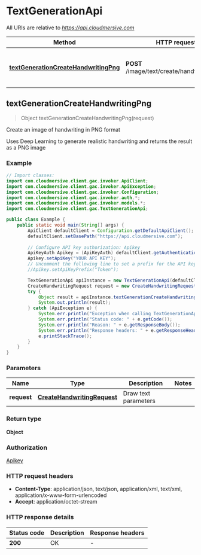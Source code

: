 # TextGenerationApi

All URIs are relative to *https://api.cloudmersive.com*

| Method | HTTP request | Description |
|------------- | ------------- | -------------|
| [**textGenerationCreateHandwritingPng**](TextGenerationApi.md#textGenerationCreateHandwritingPng) | **POST** /image/text/create/handwriting/png | Create an image of handwriting in PNG format |



## textGenerationCreateHandwritingPng

> Object textGenerationCreateHandwritingPng(request)

Create an image of handwriting in PNG format

Uses Deep Learning to generate realistic handwriting and returns the result as a PNG image

### Example

```java
// Import classes:
import com.cloudmersive.client.gac.invoker.ApiClient;
import com.cloudmersive.client.gac.invoker.ApiException;
import com.cloudmersive.client.gac.invoker.Configuration;
import com.cloudmersive.client.gac.invoker.auth.*;
import com.cloudmersive.client.gac.invoker.models.*;
import com.cloudmersive.client.gac.TextGenerationApi;

public class Example {
    public static void main(String[] args) {
        ApiClient defaultClient = Configuration.getDefaultApiClient();
        defaultClient.setBasePath("https://api.cloudmersive.com");
        
        // Configure API key authorization: Apikey
        ApiKeyAuth Apikey = (ApiKeyAuth) defaultClient.getAuthentication("Apikey");
        Apikey.setApiKey("YOUR API KEY");
        // Uncomment the following line to set a prefix for the API key, e.g. "Token" (defaults to null)
        //Apikey.setApiKeyPrefix("Token");

        TextGenerationApi apiInstance = new TextGenerationApi(defaultClient);
        CreateHandwritingRequest request = new CreateHandwritingRequest(); // CreateHandwritingRequest | Draw text parameters
        try {
            Object result = apiInstance.textGenerationCreateHandwritingPng(request);
            System.out.println(result);
        } catch (ApiException e) {
            System.err.println("Exception when calling TextGenerationApi#textGenerationCreateHandwritingPng");
            System.err.println("Status code: " + e.getCode());
            System.err.println("Reason: " + e.getResponseBody());
            System.err.println("Response headers: " + e.getResponseHeaders());
            e.printStackTrace();
        }
    }
}
```

### Parameters


| Name | Type | Description  | Notes |
|------------- | ------------- | ------------- | -------------|
| **request** | [**CreateHandwritingRequest**](CreateHandwritingRequest.md)| Draw text parameters | |

### Return type

**Object**

### Authorization

[Apikey](../README.md#Apikey)

### HTTP request headers

- **Content-Type**: application/json, text/json, application/xml, text/xml, application/x-www-form-urlencoded
- **Accept**: application/octet-stream


### HTTP response details
| Status code | Description | Response headers |
|-------------|-------------|------------------|
| **200** | OK |  -  |

